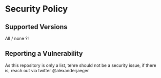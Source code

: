# Security Policy

## Supported Versions

All / none ?!

## Reporting a Vulnerability

As this repository is only a list, tehre should not be a security issue, if there is, reach out via twitter @alexanderjaeger
